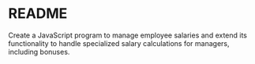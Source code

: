 # README

Create a JavaScript program to manage employee salaries and extend its functionality to handle specialized salary calculations for managers, including bonuses.